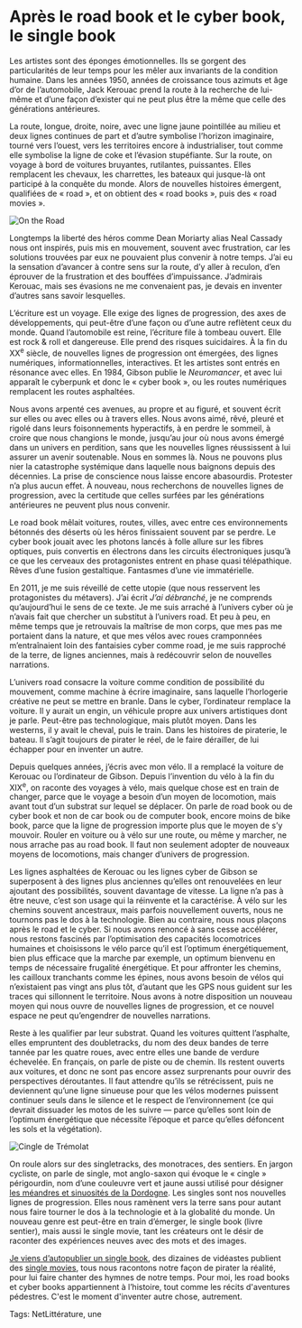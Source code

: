 # Après le road book et le cyber book, le single book

Les artistes sont des éponges émotionnelles. Ils se gorgent des particularités de leur temps pour les mêler aux invariants de la condition humaine. Dans les années 1950, années de croissance tous azimuts et âge d’or de l’automobile, Jack Kerouac prend la route à la recherche de lui-même et d’une façon d’exister qui ne peut plus être la même que celle des générations antérieures.<span id="more-64573"></span>

La route, longue, droite, noire, avec une ligne jaune pointillée au milieu et deux lignes continues de part et d’autre symbolise l’horizon imaginaire, tourné vers l’ouest, vers les territoires encore à industrialiser, tout comme elle symbolise la ligne de coke et l’évasion stupéfiante. Sur la route, on voyage à bord de voitures bruyantes, rutilantes, puissantes. Elles remplacent les chevaux, les charrettes, les bateaux qui jusque-là ont participé à la conquête du monde. Alors de nouvelles histoires émergent, qualifiées de « road », et on obtient des « road books », puis des « road movies ».

![On the Road](https://tcrouzet.comhttps://tcrouzet.com/images_tc/2022/12/ontheroad.jpg)

Longtemps la liberté des héros comme Dean Moriarty alias Neal Cassady nous ont inspirés, puis mis en mouvement, souvent avec frustration, car les solutions trouvées par eux ne pouvaient plus convenir à notre temps. J’ai eu la sensation d’avancer à contre sens sur la route, d’y aller à reculon, d’en éprouver de la frustration et des bouffées d’impuissance. J’admirais Kerouac, mais ses évasions ne me convenaient pas, je devais en inventer d’autres sans savoir lesquelles.

L’écriture est un voyage. Elle exige des lignes de progression, des axes de développements, qui peut-être d’une façon ou d’une autre reflètent ceux du monde. Quand l’automobile est reine, l’écriture file à tombeau ouvert. Elle est rock &amp; roll et dangereuse. Elle prend des risques suicidaires. À la fin du XX<sup>e</sup> siècle, de nouvelles lignes de progression ont émergées, des lignes numériques, informationnelles, interactives. Et les artistes sont entrés en résonance avec elles. En 1984, Gibson publie le *Neuromancer*, et avec lui apparaît le cyberpunk et donc le « cyber book », ou les routes numériques remplacent les routes asphaltées.

Nous avons arpenté ces avenues, au propre et au figuré, et souvent écrit sur elles ou avec elles ou à travers elles. Nous avons aimé, rêvé, pleuré et rigolé dans leurs foisonnements hyperactifs, à en perdre le sommeil, à croire que nous changions le monde, jusqu’au jour où nous avons émergé dans un univers en perdition, sans que les nouvelles lignes réussissent à lui assurer un avenir soutenable. Nous en sommes là. Nous ne pouvons plus nier la catastrophe systémique dans laquelle nous baignons depuis des décennies. La prise de conscience nous laisse encore abasourdis. Protester n’a plus aucun effet. À nouveau, nous recherchons de nouvelles lignes de progression, avec la certitude que celles surfées par les générations antérieures ne peuvent plus nous convenir.

Le road book mêlait voitures, routes, villes, avec entre ces environnements bétonnés des déserts où les héros finissaient souvent par se perdre. Le cyber book jouait avec les photons lancés à folle allure sur les fibres optiques, puis convertis en électrons dans les circuits électroniques jusqu’à ce que les cerveaux des protagonistes entrent en phase quasi télépathique. Rêves d’une fusion gestaltique. Fantasmes d’une vie immatérielle.

En 2011, je me suis réveillé de cette utopie (que nous resservent les protagonistes du métavers). J’ai écrit *J’ai débranché*, je ne comprends qu’aujourd’hui le sens de ce texte. Je me suis arraché à l’univers cyber où je n’avais fait que chercher un substitut à l’univers road. Et peu à peu, en même temps que je retrouvais la maîtrise de mon corps, que mes pas me portaient dans la nature, et que mes vélos avec roues cramponnées m’entraînaient loin des fantaisies cyber comme road, je me suis rapproché de la terre, de lignes anciennes, mais à redécouvrir selon de nouvelles narrations.

L’univers road consacre la voiture comme condition de possibilité du mouvement, comme machine à écrire imaginaire, sans laquelle l’horlogerie créative ne peut se mettre en branle. Dans le cyber, l’ordinateur remplace la voiture. Il y aurait un engin, un véhicule propre aux univers artistiques dont je parle. Peut-être pas technologique, mais plutôt moyen. Dans les westerns, il y avait le cheval, puis le train. Dans les histoires de piraterie, le bateau. Il s’agit toujours de pirater le réel, de le faire dérailler, de lui échapper pour en inventer un autre.

Depuis quelques années, j’écris avec mon vélo. Il a remplacé la voiture de Kerouac ou l’ordinateur de Gibson. Depuis l’invention du vélo à la fin du XIX<sup>e</sup>, on raconte des voyages à vélo, mais quelque chose est en train de changer, parce que le voyage a besoin d’un moyen de locomotion, mais avant tout d’un substrat sur lequel se déplacer. On parle de road book ou de cyber book et non de car book ou de computer book, encore moins de bike book, parce que la ligne de progression importe plus que le moyen de s’y mouvoir. Rouler en voiture ou à vélo sur une route, ou même y marcher, ne nous arrache pas au road book. Il faut non seulement adopter de nouveaux moyens de locomotions, mais changer d’univers de progression.

Les lignes asphaltées de Kerouac ou les lignes cyber de Gibson se superposent à des lignes plus anciennes qu’elles ont renouvelées en leur ajoutant des possibilités, souvent davantage de vitesse. La ligne n’a pas à être neuve, c’est son usage qui la réinvente et la caractérise. À vélo sur les chemins souvent ancestraux, mais parfois nouvellement ouverts, nous ne tournons pas le dos à la technologie. Bien au contraire, nous nous plaçons après le road et le cyber. Si nous avons renoncé à sans cesse accélérer, nous restons fascinés par l’optimisation des capacités locomotrices humaines et choisissons le vélo parce qu’il est l’optimum énergétiquement, bien plus efficace que la marche par exemple, un optimum bienvenu en temps de nécessaire frugalité énergétique. Et pour affronter les chemins, les cailloux tranchants comme les épines, nous avons besoin de vélos qui n’existaient pas vingt ans plus tôt, d’autant que les GPS nous guident sur les traces qui sillonnent le territoire. Nous avons à notre disposition un nouveau moyen qui nous ouvre de nouvelles lignes de progression, et ce nouvel espace ne peut qu’engendrer de nouvelles narrations.

Reste à les qualifier par leur substrat. Quand les voitures quittent l’asphalte, elles empruntent des doubletracks, du nom des deux bandes de terre tannée par les quatre roues, avec entre elles une bande de verdure échevelée. En français, on parle de piste ou de chemin. Ils restent ouverts aux voitures, et donc ne sont pas encore assez surprenants pour ouvrir des perspectives déroutantes. Il faut attendre qu’ils se rétrécissent, puis ne deviennent qu’une ligne sinueuse pour que les vélos modernes puissent continuer seuls dans le silence et le respect de l’environnement (ce qui devrait dissuader les motos de les suivre — parce qu’elles sont loin de l’optimum énergétique que nécessite l’époque et parce qu’elles défoncent les sols et la végétation).

![Cingle de Trémolat ](https://tcrouzet.comhttps://tcrouzet.com/images_tc/2022/12/dordogne.jpg)

On roule alors sur des singletracks, des monotraces, des sentiers. En jargon cycliste, on parle de single, mot anglo-saxon qui évoque le « cingle » périgourdin, nom d’une couleuvre vert et jaune aussi utilisé pour désigner [les méandres et sinuosités de la Dordogne](https://atlas-paysages.dordogne.fr/spip.php?article107). Les singles sont nos nouvelles lignes de progression. Elles nous ramènent vers la terre sans pour autant nous faire tourner le dos à la technologie et à la globalité du monde. Un nouveau genre est peut-être en train d’émerger, le single book (livre sentier), mais aussi le single movie, tant les créateurs ont le désir de raconter des expériences neuves avec des mots et des images.

[Je viens d’autopublier un single book](https://tcrouzet.com/cyclotrope/), des dizaines de vidéastes publient des [single movies](https://www.youtube.com/results?search_query=bikepacking), tous nous racontons notre façon de pirater la réalité, pour lui faire chanter des hymnes de notre temps. Pour moi, les road books et cyber books appartiennent à l’histoire, tout comme les récits d'aventures pédestres. C'est le moment d'inventer autre chose, autrement.

Tags: NetLittérature, une